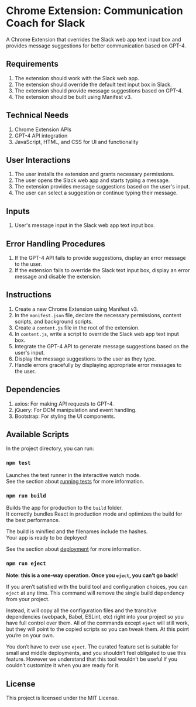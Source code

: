 # Chrome Extension: Communication Coach for Slack

A Chrome Extension that overrides the Slack web app text input box and provides message suggestions for better communication based on GPT-4.

## Requirements

1. The extension should work with the Slack web app.
2. The extension should override the default text input box in Slack.
3. The extension should provide message suggestions based on GPT-4.
4. The extension should be built using Manifest v3.

## Technical Needs

1. Chrome Extension APIs
2. GPT-4 API integration
3. JavaScript, HTML, and CSS for UI and functionality

## User Interactions

1. The user installs the extension and grants necessary permissions.
2. The user opens the Slack web app and starts typing a message.
3. The extension provides message suggestions based on the user's input.
4. The user can select a suggestion or continue typing their message.

## Inputs

1. User's message input in the Slack web app text input box.

## Error Handling Procedures

1. If the GPT-4 API fails to provide suggestions, display an error message to the user.
2. If the extension fails to override the Slack text input box, display an error message and disable the extension.

## Instructions

1. Create a new Chrome Extension using Manifest v3.
2. In the `manifest.json` file, declare the necessary permissions, content scripts, and background scripts.
3. Create a `content.js` file in the root of the extension.
4. In `content.js`, write a script to override the Slack web app text input box.
5. Integrate the GPT-4 API to generate message suggestions based on the user's input.
6. Display the message suggestions to the user as they type.
7. Handle errors gracefully by displaying appropriate error messages to the user.

## Dependencies

1. axios: For making API requests to GPT-4.
2. jQuery: For DOM manipulation and event handling.
3. Bootstrap: For styling the UI components.

## Available Scripts

In the project directory, you can run:

### `npm test`

Launches the test runner in the interactive watch mode.<br />
See the section about [running tests](https://facebook.github.io/create-react-app/docs/running-tests) for more information.

### `npm run build`

Builds the app for production to the `build` folder.<br />
It correctly bundles React in production mode and optimizes the build for the best performance.

The build is minified and the filenames include the hashes.<br />
Your app is ready to be deployed!

See the section about [deployment](https://facebook.github.io/create-react-app/docs/deployment) for more information.

### `npm run eject`

**Note: this is a one-way operation. Once you `eject`, you can’t go back!**

If you aren’t satisfied with the build tool and configuration choices, you can `eject` at any time. This command will remove the single build dependency from your project.

Instead, it will copy all the configuration files and the transitive dependencies (webpack, Babel, ESLint, etc) right into your project so you have full control over them. All of the commands except `eject` will still work, but they will point to the copied scripts so you can tweak them. At this point you’re on your own.

You don’t have to ever use `eject`. The curated feature set is suitable for small and middle deployments, and you shouldn’t feel obligated to use this feature. However we understand that this tool wouldn’t be useful if you couldn’t customize it when you are ready for it.

## License

This project is licensed under the MIT License.